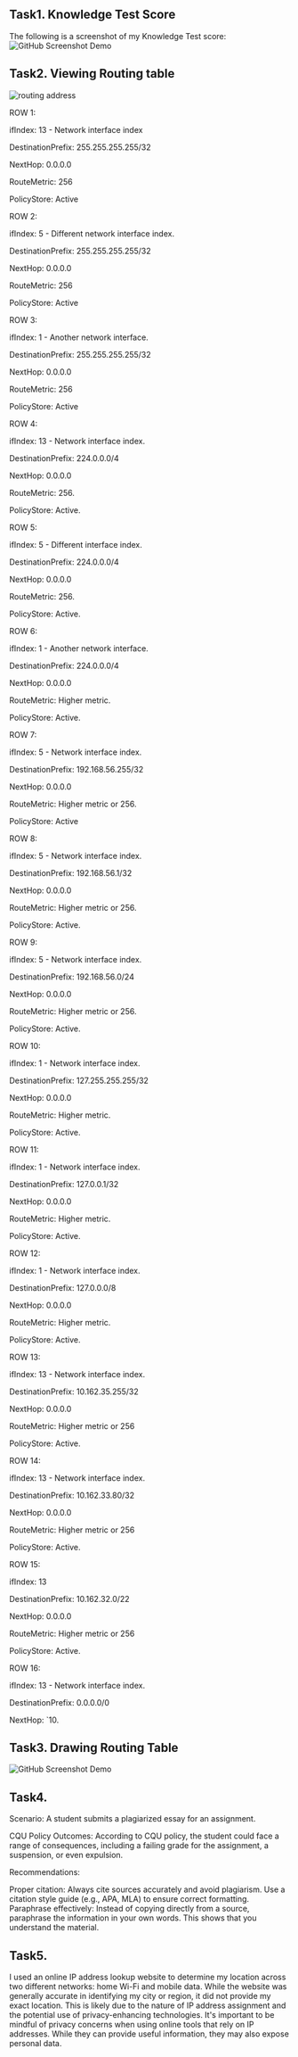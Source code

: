 ## Task1. Knowledge Test Score

The following is a screenshot of my Knowledge Test score:
![GitHub Screenshot Demo](./images/Week5_knowledge-test.png)

## Task2. Viewing Routing table
![routing address](./images/routingaddress.png)


ROW 1:

ifIndex: 13 - Network interface index

DestinationPrefix: 255.255.255.255/32 

NextHop: 0.0.0.0

RouteMetric: 256

PolicyStore: Active



ROW 2:

ifIndex: 5 - Different network interface index.

DestinationPrefix: 255.255.255.255/32 

NextHop: 0.0.0.0

RouteMetric: 256

PolicyStore: Active



ROW 3:

ifIndex: 1 - Another network interface.

DestinationPrefix: 255.255.255.255/32 

NextHop: 0.0.0.0

RouteMetric: 256

PolicyStore: Active



ROW 4:

ifIndex: 13 - Network interface index.

DestinationPrefix: 224.0.0.0/4

NextHop: 0.0.0.0

RouteMetric: 256.

PolicyStore: Active.



ROW 5:

ifIndex: 5 - Different interface index.

DestinationPrefix: 224.0.0.0/4

NextHop: 0.0.0.0

RouteMetric: 256.

PolicyStore: Active.



ROW 6:

ifIndex: 1 - Another network interface.

DestinationPrefix: 224.0.0.0/4

NextHop: 0.0.0.0

RouteMetric: Higher metric.

PolicyStore: Active.



ROW 7:

ifIndex: 5 - Network interface index.

DestinationPrefix: 192.168.56.255/32 

NextHop: 0.0.0.0

RouteMetric: Higher metric or 256.

PolicyStore: Active



ROW 8: 

ifIndex: 5 - Network interface index.

DestinationPrefix: 192.168.56.1/32

NextHop: 0.0.0.0

RouteMetric: Higher metric or 256.

PolicyStore: Active.



ROW 9:

ifIndex: 5 - Network interface index.

DestinationPrefix: 192.168.56.0/24

NextHop: 0.0.0.0

RouteMetric: Higher metric or 256.

PolicyStore: Active.



ROW 10:

ifIndex: 1 - Network interface index.

DestinationPrefix: 127.255.255.255/32

NextHop: 0.0.0.0

RouteMetric: Higher metric.

PolicyStore: Active.



ROW 11:

ifIndex: 1 - Network interface index.

DestinationPrefix: 127.0.0.1/32

NextHop: 0.0.0.0

RouteMetric: Higher metric.

PolicyStore: Active.



ROW 12:

ifIndex: 1 - Network interface index.

DestinationPrefix: 127.0.0.0/8 

NextHop: 0.0.0.0 

RouteMetric: Higher metric.

PolicyStore: Active.



ROW 13:

ifIndex: 13 - Network interface index.

DestinationPrefix: 10.162.35.255/32

NextHop: 0.0.0.0 

RouteMetric: Higher metric or 256

PolicyStore: Active.



ROW 14:

ifIndex: 13 - Network interface index.

DestinationPrefix: 10.162.33.80/32

NextHop: 0.0.0.0

RouteMetric: Higher metric or 256

PolicyStore: Active.



ROW 15:

ifIndex: 13 

DestinationPrefix: 10.162.32.0/22

NextHop: 0.0.0.0

RouteMetric: Higher metric or 256

PolicyStore: Active.



ROW 16:

ifIndex: 13 - Network interface index.

DestinationPrefix: 0.0.0.0/0

NextHop: `10.

## Task3. Drawing Routing Table
![GitHub Screenshot Demo](./images/week5task3.png)





## Task4.
Scenario: A student submits a plagiarized essay for an assignment.

CQU Policy Outcomes: According to CQU policy, the student could face a range of consequences, including a failing grade for the assignment, a suspension, or even expulsion.

Recommendations:

Proper citation: Always cite sources accurately and avoid plagiarism. Use a citation style guide (e.g., APA, MLA) to ensure correct formatting.
Paraphrase effectively: Instead of copying directly from a source, paraphrase the information in your own words. This shows that you understand the material.


## Task5. 
I used an online IP address lookup website to determine my location across two different networks: home Wi-Fi and mobile data. While the website was generally accurate in identifying my city or region, it did not provide my exact location. This is likely due to the nature of IP address assignment and the potential use of privacy-enhancing technologies.
It's important to be mindful of privacy concerns when using online tools that rely on IP addresses. While they can provide useful information, they may also expose personal data.
